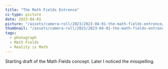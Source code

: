 ```yaml
---
title: "The Math Fields Entrence"
cc-type: picture
date: 2023-04-01
picture: "/assets/camera-roll/2023/2023-04-01-the-math-fields-entrence/20230401_083858574_iOS.jpg"
thumbnail: "/assets/camera-roll/2023/2023-04-01-the-math-fields-entrence/20230401_083858574_iOS-thumbnail.jpg"
tags:
  - photograph
  - Math Fields
  - Reality is Math
---
```

Starting draft of the Math Fields concept. Later I noticed the misspelling.